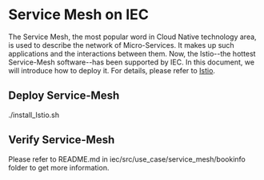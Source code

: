 # Service Mesh on IEC
The Service Mesh, the most popular word in Cloud Native technology area, is used to
describe the network of Micro-Services. It makes up such applications and the
interactions between them.
Now, the Istio--the hottest Service-Mesh software--has been supported by IEC. In
this document, we will introduce how to deploy it. For details, please refer to
[Istio](https://istio.io).

## Deploy Service-Mesh

  ./install_Istio.sh

## Verify Service-Mesh
Please refer to README.md in iec/src/use_case/service_mesh/bookinfo folder to get
more information.
